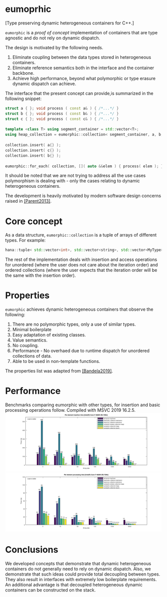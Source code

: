 # eumoprhic
[Type preserving dynamic heterogeneous containers for C++.]


```eumorphic``` is a *proof of concept* implementation of containers that are type agnostic and do not rely on dynamic dispatch. 

 The design is motivated by the following needs.
 1. Eliminate coupling between the data types stored in heterogeneous containers.
 2. Eliminate reference semantics both in the interface and the container backbone.
 3. Achieve high performance, beyond what polymorphic or type erasure dynamic dispatch can achieve.
 
 The interface that the present concept can provide,is summarized in the following snippet:
 ```c++
 struct a { }; void process ( const a& ) { /*...*/ }
 struct b { }; void process ( const b& ) { /*...*/ }
 struct c { }; void process ( const c& ) { /*...*/ }
 
 template <class T> using segment_container = std::vector<T>;
 using heap_collection = eumorphic::collection< segment_container, a, b, c >;
 
 collection.insert( a{} );
 collection.insert( c{} );
 collection.insert( b{} );
 
 eumorphic::for_each( collection, []( auto &&elem ) { process( elem ); } );
 ```
It should be noted that we are not trying to address all the use cases polymorphism is dealing with - only the cases relating to dynamic heterogeneous containers.

The development is heavily motivated by modern software design concerns raised in [[Parent2013]](https://www.youtube.com/watch?v=bIhUE5uUFOA).

# Core concept
As a data structure, ```eumorphic::collection``` is a tuple of arrays of different types. For example:
```cpp
hana::tuple< std::vector<int>, std::vector<string>, std::vector<MyType> > collection_data;
```
The rest of the implementation deals with insertion and access operations for unordered (where the user does not care about the iteration order) and ordered collections (where the user expects that the iteration order will be the same with the insertion order).

# Properties
``eumorphic`` achieves dynamic heterogeneous containers that observe the following:

1. There are no polymorphic types, only a use of similar types.
2. Minimal boilerplate
3. Easy adaptation of existing classes.
4. Value semantics.
5. No coupling.
6. Performance - No overhaed due to runtime dispatch for unordered collections of data.
7. Able to be used in non-template functions.

The properties list was adapted from [[Bandela2019]](https://github.com/CppCon/CppCon2019/blob/master/Presentations/polymorphism__virtual/polymorphism__virtual__john_bandela__cppcon_2019.pdf).

# Performance
Benchmarks comparing eumorphic with other types, for insertion and basic processing operations follow. Compiled with MSVC 2019 16.2.5.
![Insertion performance comparisons](doc/hetero_insertion_benchmark.png)
![Insertion performance comparisons](doc/hetero_access_benchmark.png)

# Conclusions
We developed concepts that demonstrate that dynamic heterogeneous containers do not generally need to rely on dynamic dispatch. Also, we demonstrate that such ideas could provide total decoupling between types. They also result in interfaces with extremely low boilerplate requirements. An additional advantage is that decoupled heterogeneous dynamic containers can be constructed on the stack.
 

